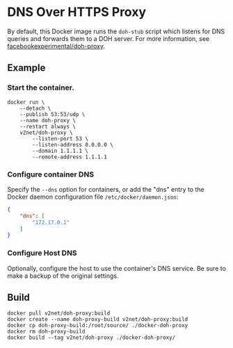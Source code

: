 # DNS Over HTTPS Proxy
By default, this Docker image runs the `doh-stub` script which listens for DNS queries and forwards them to a DOH server.
For more information, see [facebookexperimental/doh-proxy](https://github.com/facebookexperimental/doh-proxy).

## Example

### Start the container.

```
docker run \
    --detach \
    --publish 53:53/udp \
    --name doh-proxy \
    --restart always \
    v2net/doh-proxy \
        --listen-port 53 \
        --listen-address 0.0.0.0 \
        --domain 1.1.1.1 \
        --remote-address 1.1.1.1
```

### Configure container DNS
Specify the `--dns` option for containers,
or add the "dns" entry to the Docker daemon configuration file `/etc/docker/daemon.json`:
```JSON
{
    "dns": [
        "172.17.0.1"
    ]
}
```

### Configure Host DNS
Optionally, configure the host to use the container's DNS service. Be sure to make a backup of the original settings.

## Build
```
docker pull v2net/doh-proxy:build
docker create --name doh-proxy-build v2net/doh-proxy:build
docker cp doh-proxy-build:/root/source/ ./docker-doh-proxy
docker rm doh-proxy-build
docker build --tag v2net/doh-proxy ./docker-doh-proxy/
```
